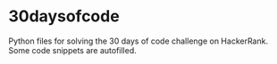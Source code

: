 # 30daysofcode
Python files for solving the 30 days of code challenge on HackerRank. Some code snippets are autofilled. 

